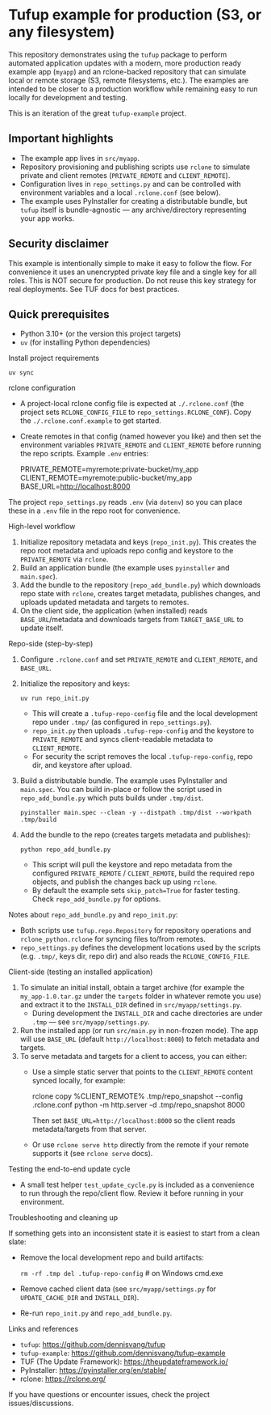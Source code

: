 # Tufup example for production (S3, or any filesystem)

This repository demonstrates using the `tufup` package to perform automated
application updates with a modern, more production ready example app (`myapp`)
and an rclone-backed repository that can simulate local or remote storage (S3,
remote filesystems, etc.). The examples are intended to be closer to a
production workflow while remaining easy to run locally for development and
testing.

This is an iteration of the great `tufup-example` project.

## Important highlights

- The example app lives in `src/myapp`.
- Repository provisioning and publishing scripts use `rclone` to simulate
  private and client remotes (`PRIVATE_REMOTE` and `CLIENT_REMOTE`).
- Configuration lives in `repo_settings.py` and can be controlled with
  environment variables and a local `.rclone.conf` (see below).
- The example uses PyInstaller for creating a distributable bundle, but `tufup`
  itself is bundle-agnostic — any archive/directory representing your app works.

## Security disclaimer

This example is intentionally simple to make it easy to follow the flow. For
convenience it uses an unencrypted private key file and a single key for all
roles. This is NOT secure for production. Do not reuse this key strategy for
real deployments. See TUF docs for best practices.

## Quick prerequisites

- Python 3.10+ (or the version this project targets)
- `uv` (for installing Python dependencies)

Install project requirements

```
uv sync
```

rclone configuration

- A project-local rclone config file is expected at `./.rclone.conf` (the
  project sets `RCLONE_CONFIG_FILE` to `repo_settings.RCLONE_CONF`). Copy the
  `./.rclone.conf.example` to get started.

- Create remotes in that config (named however you like) and then set the
  environment variables `PRIVATE_REMOTE` and `CLIENT_REMOTE` before running the
  repo scripts. Example `.env` entries:

  PRIVATE_REMOTE=myremote:private-bucket/my_app
  CLIENT_REMOTE=myremote:public-bucket/my_app BASE_URL=<http://localhost:8000>

The project `repo_settings.py` reads `.env` (via `dotenv`) so you can place
these in a `.env` file in the repo root for convenience.

High-level workflow

1. Initialize repository metadata and keys (`repo_init.py`). This creates the
   repo root metadata and uploads repo config and keystore to the
   `PRIVATE_REMOTE` via `rclone`.
1. Build an application bundle (the example uses `pyinstaller` and `main.spec`).
1. Add the bundle to the repository (`repo_add_bundle.py`) which downloads repo
   state with `rclone`, creates target metadata, publishes changes, and uploads
   updated metadata and targets to remotes.
1. On the client side, the application (when installed) reads
   `BASE_URL`/metadata and downloads targets from `TARGET_BASE_URL` to update
   itself.

Repo-side (step-by-step)

1. Configure `.rclone.conf` and set `PRIVATE_REMOTE` and `CLIENT_REMOTE`, and
   `BASE_URL`.

1. Initialize the repository and keys:

   `uv run repo_init.py`

   - This will create a `.tufup-repo-config` file and the local development repo
     under `.tmp/` (as configured in `repo_settings.py`).
   - `repo_init.py` then uploads `.tufup-repo-config` and the keystore to
     `PRIVATE_REMOTE` and syncs client-readable metadata to `CLIENT_REMOTE`.
   - For security the script removes the local `.tufup-repo-config`, repo dir,
     and keystore after upload.

1. Build a distributable bundle. The example uses PyInstaller and `main.spec`.
   You can build in-place or follow the script used in `repo_add_bundle.py`
   which puts builds under `.tmp/dist`.

   `pyinstaller main.spec --clean -y --distpath .tmp/dist --workpath .tmp/build`

1. Add the bundle to the repo (creates targets metadata and publishes):

   `python repo_add_bundle.py`

   - This script will pull the keystore and repo metadata from the configured
     `PRIVATE_REMOTE` / `CLIENT_REMOTE`, build the required repo objects, and
     publish the changes back up using `rclone`.
   - By default the example sets `skip_patch=True` for faster testing. Check
     `repo_add_bundle.py` for options.

Notes about `repo_add_bundle.py` and `repo_init.py`:

- Both scripts use `tufup.repo.Repository` for repository operations and
  `rclone_python.rclone` for syncing files to/from remotes.
- `repo_settings.py` defines the development locations used by the scripts (e.g.
  `.tmp/`, keys dir, repo dir) and also reads the `RCLONE_CONFIG_FILE`.

Client-side (testing an installed application)

1. To simulate an initial install, obtain a target archive (for example the
   `my_app-1.0.tar.gz` under the `targets` folder in whatever remote you use)
   and extract it to the `INSTALL_DIR` defined in `src/myapp/settings.py`.
   - During development the `INSTALL_DIR` and cache directories are under `.tmp`
     — see `src/myapp/settings.py`.
1. Run the installed app (or run `src/main.py` in non-frozen mode). The app will
   use `BASE_URL` (default `http://localhost:8000`) to fetch metadata and
   targets.
1. To serve metadata and targets for a client to access, you can either:
   - Use a simple static server that points to the `CLIENT_REMOTE` content
     synced locally, for example:

     rclone copy %CLIENT_REMOTE% .tmp/repo_snapshot --config .rclone.conf python
     -m http.server -d .tmp/repo_snapshot 8000

     Then set `BASE_URL=http://localhost:8000` so the client reads
     metadata/targets from that server.

   - Or use `rclone serve http` directly from the remote if your remote supports
     it (see `rclone serve` docs).

Testing the end-to-end update cycle

- A small test helper `test_update_cycle.py` is included as a convenience to run
  through the repo/client flow. Review it before running in your environment.

Troubleshooting and cleaning up

If something gets into an inconsistent state it is easiest to start from a clean
slate:

- Remove the local development repo and build artifacts:

  `rm -rf .tmp del .tufup-repo-config` # on Windows cmd.exe

- Remove cached client data (see `src/myapp/settings.py` for `UPDATE_CACHE_DIR`
  and `INSTALL_DIR`).

- Re-run `repo_init.py` and `repo_add_bundle.py`.

Links and references

- `tufup`: <https://github.com/dennisvang/tufup>
- `tufup-example`: <https://github.com/dennisvang/tufup-example>
- TUF (The Update Framework): <https://theupdateframework.io/>
- PyInstaller: <https://pyinstaller.org/en/stable/>
- rclone: <https://rclone.org/>

If you have questions or encounter issues, check the project issues/discussions.
